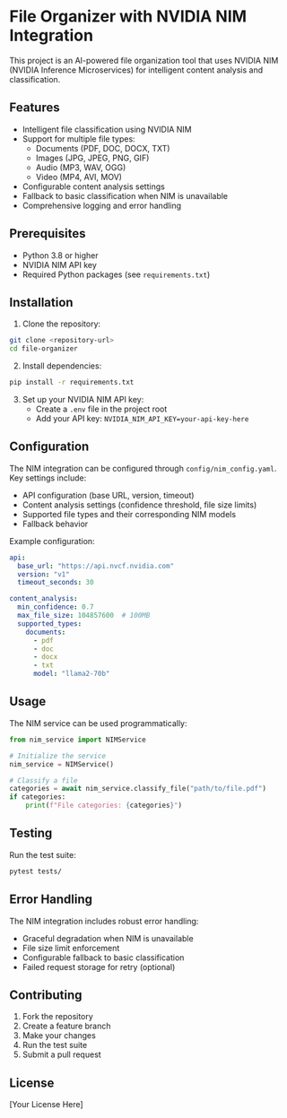 # File Organizer with NVIDIA NIM Integration

This project is an AI-powered file organization tool that uses NVIDIA NIM (NVIDIA Inference Microservices) for intelligent content analysis and classification.

## Features

- Intelligent file classification using NVIDIA NIM
- Support for multiple file types:
  - Documents (PDF, DOC, DOCX, TXT)
  - Images (JPG, JPEG, PNG, GIF)
  - Audio (MP3, WAV, OGG)
  - Video (MP4, AVI, MOV)
- Configurable content analysis settings
- Fallback to basic classification when NIM is unavailable
- Comprehensive logging and error handling

## Prerequisites

- Python 3.8 or higher
- NVIDIA NIM API key
- Required Python packages (see `requirements.txt`)

## Installation

1. Clone the repository:
```bash
git clone <repository-url>
cd file-organizer
```

2. Install dependencies:
```bash
pip install -r requirements.txt
```

3. Set up your NVIDIA NIM API key:
   - Create a `.env` file in the project root
   - Add your API key: `NVIDIA_NIM_API_KEY=your-api-key-here`

## Configuration

The NIM integration can be configured through `config/nim_config.yaml`. Key settings include:

- API configuration (base URL, version, timeout)
- Content analysis settings (confidence threshold, file size limits)
- Supported file types and their corresponding NIM models
- Fallback behavior

Example configuration:
```yaml
api:
  base_url: "https://api.nvcf.nvidia.com"
  version: "v1"
  timeout_seconds: 30

content_analysis:
  min_confidence: 0.7
  max_file_size: 104857600  # 100MB
  supported_types:
    documents:
      - pdf
      - doc
      - docx
      - txt
      model: "llama2-70b"
```

## Usage

The NIM service can be used programmatically:

```python
from nim_service import NIMService

# Initialize the service
nim_service = NIMService()

# Classify a file
categories = await nim_service.classify_file("path/to/file.pdf")
if categories:
    print(f"File categories: {categories}")
```

## Testing

Run the test suite:
```bash
pytest tests/
```

## Error Handling

The NIM integration includes robust error handling:

- Graceful degradation when NIM is unavailable
- File size limit enforcement
- Configurable fallback to basic classification
- Failed request storage for retry (optional)

## Contributing

1. Fork the repository
2. Create a feature branch
3. Make your changes
4. Run the test suite
5. Submit a pull request

## License

[Your License Here] 